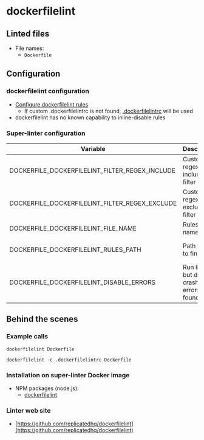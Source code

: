 <!-- markdownlint-disable MD033 MD041 -->
<!-- Generated by .automation/build.py, please do not update manually -->
# dockerfilelint

## Linted files

- File names:
  - `Dockerfile`

## Configuration

### dockerfilelint configuration

- [Configure dockerfilelint rules](https://github.com/replicatedhq/dockerfilelint#configuring)
  - If custom .dockerfilelintrc is not found, [.dockerfilelintrc](https://github.com/nvuillam/super-linter/tree/POC_RefactorInPython/TEMPLATES/.dockerfilelintrc) will be used
- dockerfilelint has no known capability to inline-disable rules

### Super-linter configuration

| Variable | Description | Default value |
| ----------------- | -------------- | -------------- |
| DOCKERFILE_DOCKERFILELINT_FILTER_REGEX_INCLUDE | Custom regex including filter |  |
| DOCKERFILE_DOCKERFILELINT_FILTER_REGEX_EXCLUDE | Custom regex excluding filter |  |
| DOCKERFILE_DOCKERFILELINT_FILE_NAME | Rules file name | `.dockerfilelintrc` |
| DOCKERFILE_DOCKERFILELINT_RULES_PATH | Path where to find rules | Workspace folder, then super-linter default rules |
| DOCKERFILE_DOCKERFILELINT_DISABLE_ERRORS | Run linter but disable crash if errors found | `false` |

## Behind the scenes

### Example calls

```shell
dockerfilelint Dockerfile
```

```shell
dockerfilelint -c .dockerfilelintrc Dockerfile
```


### Installation on super-linter Docker image

- NPM packages (node.js):
  - [dockerfilelint](https://www.npmjs.com/package/dockerfilelint)

### Linter web site
- [https://github.com/replicatedhq/dockerfilelint](https://github.com/replicatedhq/dockerfilelint)

